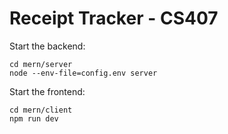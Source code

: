# Receipt Tracker - CS407

Start the backend: 

```
cd mern/server
node --env-file=config.env server
```


Start the frontend: 

```
cd mern/client
npm run dev
```